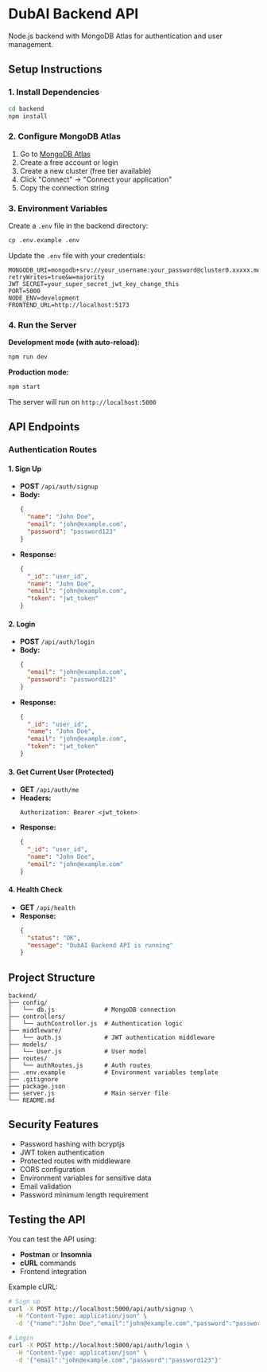 # DubAI Backend API

Node.js backend with MongoDB Atlas for authentication and user management.

## Setup Instructions

### 1. Install Dependencies
```bash
cd backend
npm install
```

### 2. Configure MongoDB Atlas

1. Go to [MongoDB Atlas](https://www.mongodb.com/cloud/atlas)
2. Create a free account or login
3. Create a new cluster (free tier available)
4. Click "Connect" → "Connect your application"
5. Copy the connection string

### 3. Environment Variables

Create a `.env` file in the backend directory:

```bash
cp .env.example .env
```

Update the `.env` file with your credentials:

```env
MONGODB_URI=mongodb+srv://your_username:your_password@cluster0.xxxxx.mongodb.net/dubai?retryWrites=true&w=majority
JWT_SECRET=your_super_secret_jwt_key_change_this
PORT=5000
NODE_ENV=development
FRONTEND_URL=http://localhost:5173
```

### 4. Run the Server

**Development mode (with auto-reload):**
```bash
npm run dev
```

**Production mode:**
```bash
npm start
```

The server will run on `http://localhost:5000`

## API Endpoints

### Authentication Routes

#### 1. Sign Up
- **POST** `/api/auth/signup`
- **Body:**
  ```json
  {
    "name": "John Doe",
    "email": "john@example.com",
    "password": "password123"
  }
  ```
- **Response:**
  ```json
  {
    "_id": "user_id",
    "name": "John Doe",
    "email": "john@example.com",
    "token": "jwt_token"
  }
  ```

#### 2. Login
- **POST** `/api/auth/login`
- **Body:**
  ```json
  {
    "email": "john@example.com",
    "password": "password123"
  }
  ```
- **Response:**
  ```json
  {
    "_id": "user_id",
    "name": "John Doe",
    "email": "john@example.com",
    "token": "jwt_token"
  }
  ```

#### 3. Get Current User (Protected)
- **GET** `/api/auth/me`
- **Headers:**
  ```
  Authorization: Bearer <jwt_token>
  ```
- **Response:**
  ```json
  {
    "_id": "user_id",
    "name": "John Doe",
    "email": "john@example.com"
  }
  ```

#### 4. Health Check
- **GET** `/api/health`
- **Response:**
  ```json
  {
    "status": "OK",
    "message": "DubAI Backend API is running"
  }
  ```

## Project Structure

```
backend/
├── config/
│   └── db.js              # MongoDB connection
├── controllers/
│   └── authController.js  # Authentication logic
├── middleware/
│   └── auth.js            # JWT authentication middleware
├── models/
│   └── User.js            # User model
├── routes/
│   └── authRoutes.js      # Auth routes
├── .env.example           # Environment variables template
├── .gitignore
├── package.json
├── server.js              # Main server file
└── README.md
```

## Security Features

- Password hashing with bcryptjs
- JWT token authentication
- Protected routes with middleware
- CORS configuration
- Environment variables for sensitive data
- Email validation
- Password minimum length requirement

## Testing the API

You can test the API using:
- **Postman** or **Insomnia**
- **cURL** commands
- Frontend integration

Example cURL:
```bash
# Sign up
curl -X POST http://localhost:5000/api/auth/signup \
  -H "Content-Type: application/json" \
  -d '{"name":"John Doe","email":"john@example.com","password":"password123"}'

# Login
curl -X POST http://localhost:5000/api/auth/login \
  -H "Content-Type: application/json" \
  -d '{"email":"john@example.com","password":"password123"}'
```

